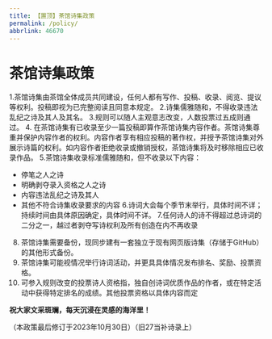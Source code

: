 ```yaml
---
title: 【置顶】茶馆诗集政策
permalink: /policy/
abbrlink: 46670
---
```


# 茶馆诗集政策

1.茶馆诗集由茶馆全体成员共同建设，任何人都有写作、投稿、收录、阅览、提议等权利。投稿即视为已完整阅读且同意本规定。
2.诗集儒雅随和，不得收录违法乱纪之诗及其人及其名。
3.规则可以随人主观意志改变，人数投票过五成则通过。
4. 在茶馆诗集有已收录至少一篇投稿即算作茶馆诗集内容作者。茶馆诗集尊重并保护内容作者的权利。内容作者享有相应投稿的著作权，并授予茶馆诗集对外展示诗篇的权利。如内容作者拒绝收录或撤销授权，茶馆诗集将及时移除相应已收录作品。
5.茶馆诗集收录标准儒雅随和，但不收录以下内容：
- 停笔之人之诗
- 明确剥夺录入资格之人之诗
- 内容违法乱纪之诗及其人
- 其他不符合诗集收录要求的内容
6.诗词大会每个季节末举行，具体时间不详；持续时间由具体原因确定，具体时间不详。
7.任何诗人的诗不得超过总诗词的二分之一，越过者剥夺写诗权利及所有创造在内不再收录
8. 茶馆诗集需要备份，现同步建有一套独立于现有网页版诗集（存储于GitHub）的其他形式备份。
9. 茶馆诗集可能视情况举行诗词活动，并更具具体情况发布排名、奖励、投票资格。
10. 可参入规则改变的投票诗人资格指，独自创诗词优质作品的作者，或在特定活动中获得特定排名的成绩。其他投票资格以具体内容而定

**祝大家文采斑斓，每天沉浸在灵感的海洋里！**

（本政策最后修订于2023年10月30日）（旧27当补诗录上）
